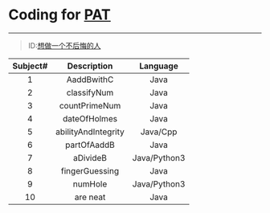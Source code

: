 
# Coding for [PAT](https://www.nowcoder.com/ )

---

> ID:[想做一个不后悔的人](https://www.nowcoder.com/profile/9524432/resume#menubox)



| Subject#      | Description   | Language|
| :------------:|:-------------:| :-----:|
| 1 | AaddBwithC| Java|
| 2 | classifyNum      |   Java|
| 3 | countPrimeNum      |    Java |
| 4 | dateOfHolmes    |    Java |
| 5 | abilityAndIntegrity      |    Java/Cpp |
| 6 | partOfAaddB      |    Java |
| 7 | aDivideB    |   Java/Python3 |
| 8 | fingerGuessing      |    Java |
| 9 | numHole      |    Java/Python3 |
| 10 | are neat      |    Java |